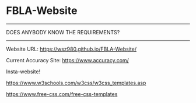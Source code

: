 # FBLA-Website
__________________________________
DOES ANYBODY KNOW THE REQUIREMENTS?
__________________________________


Website URL: https://wsz980.github.io/FBLA-Website/

Current Accuracy Site: https://www.accuracy.com/

Insta-website! 

https://www.w3schools.com/w3css/w3css_templates.asp

https://www.free-css.com/free-css-templates
